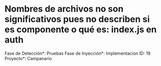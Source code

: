 # Nombres de archivos no son significativos pues no describen si es componente o qué es: index.js en auth

Fase de Detección*: Pruebas
Fase de Inyección*: Implementacion
ID: 19
Proyecto*: Campanario